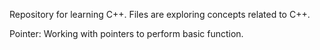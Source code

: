 Repository for learning C++. Files are exploring concepts related to C++.

Pointer: Working with pointers to perform basic function.